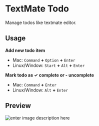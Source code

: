 # TextMate Todo
Manage todos like textmate editor.
## Usage

 **Add new todo item**
- Mac:   `Command` **+**  `Option` **+**    `Enter` 
- Linux/Window:   `Start` **+**  `Alt` **+**    `Enter`   
    
    
 **Mark todo as ✓ complete or - uncomplete** 
- Mac:   `Command` **+**    `Enter` 
- Linux/Window:   `Alt` **+**    `Enter`   

## Preview
![enter image description here](https://raw.githubusercontent.com/devbith/taskmate-todo/main/resources/preview.gif)

